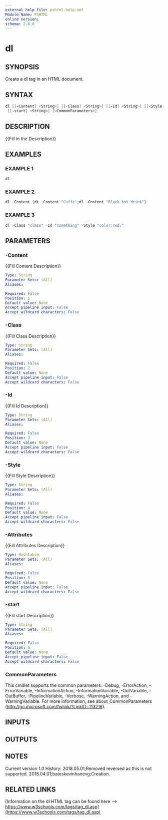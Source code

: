 ```yaml
---
external help file: pshtml-help.xml
Module Name: PSHTML
online version:
schema: 2.0.0
---
```


# dl

## SYNOPSIS
Create a dl tag in an HTML document.

## SYNTAX

``` powershell
dl [[-Content] <String>] [[-Class] <String>] [[-Id] <String>] [[-Style] <String>] [[-Attributes] <Hashtable>]
 [[-start] <String>] [<CommonParameters>]
```

## DESCRIPTION
{{Fill in the Description}}

## EXAMPLES

### EXAMPLE 1

``` powershell
dl
```

### EXAMPLE 2

``` powershell
dl -Content {dt -Content "Coffe";dl -Content "Black hot drink"}
```

### EXAMPLE 3

``` powershell
dl -Class "class" -Id "something" -Style "color:red;"
```

## PARAMETERS

### -Content
{{Fill Content Description}}

```yaml
Type: String
Parameter Sets: (All)
Aliases:

Required: False
Position: 1
Default value: None
Accept pipeline input: False
Accept wildcard characters: False
```

### -Class
{{Fill Class Description}}

```yaml
Type: String
Parameter Sets: (All)
Aliases:

Required: False
Position: 2
Default value: None
Accept pipeline input: False
Accept wildcard characters: False
```

### -Id
{{Fill Id Description}}

```yaml
Type: String
Parameter Sets: (All)
Aliases:

Required: False
Position: 3
Default value: None
Accept pipeline input: False
Accept wildcard characters: False
```

### -Style
{{Fill Style Description}}

```yaml
Type: String
Parameter Sets: (All)
Aliases:

Required: False
Position: 4
Default value: None
Accept pipeline input: False
Accept wildcard characters: False
```

### -Attributes
{{Fill Attributes Description}}

```yaml
Type: Hashtable
Parameter Sets: (All)
Aliases:

Required: False
Position: 5
Default value: None
Accept pipeline input: False
Accept wildcard characters: False
```

### -start
{{Fill start Description}}

```yaml
Type: String
Parameter Sets: (All)
Aliases:

Required: False
Position: 6
Default value: None
Accept pipeline input: False
Accept wildcard characters: False
```

### CommonParameters
This cmdlet supports the common parameters: -Debug, -ErrorAction, -ErrorVariable, -InformationAction, -InformationVariable, -OutVariable, -OutBuffer, -PipelineVariable, -Verbose, -WarningAction, and -WarningVariable.
For more information, see about_CommonParameters (http://go.microsoft.com/fwlink/?LinkID=113216).

## INPUTS

## OUTPUTS

## NOTES
Current version 1.0
   History:
        2018.05.01;Removed reversed as this is not supported.
        2018.04.01;bateskevinhanevg;Creation.

## RELATED LINKS

[Information on the dl HTML tag can be found here --> https://www.w3schools.com/tags/tag_dl.asp](https://www.w3schools.com/tags/tag_dl.asp)